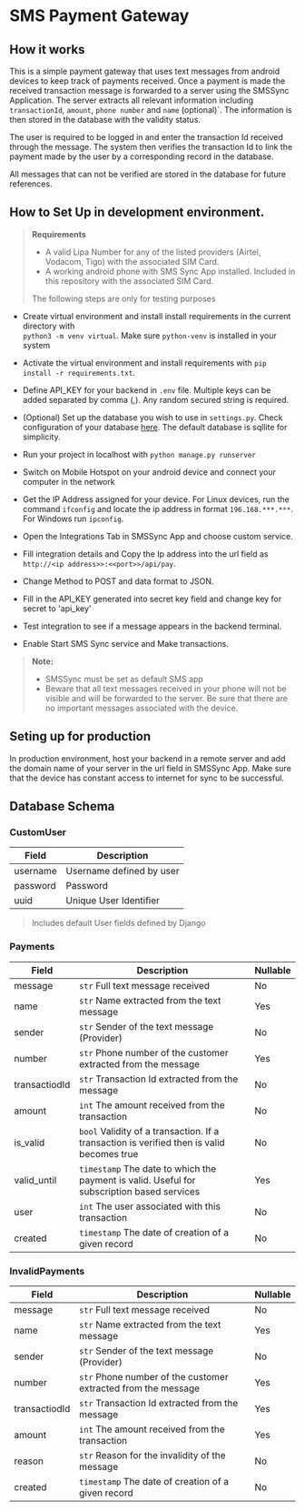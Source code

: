 # SMS Payment Gateway

## How it works
This is a simple payment gateway that uses text messages from android devices to keep track of payments received. Once a payment is made the received transaction message is forwarded to a server using the SMSSync Application. The server extracts all relevant information including `transactionId`, `amount`, `phone number` and `name` (optional)`. The information is then stored in the database with the validity status.

The user is required to be logged in and enter the transaction Id received through the message. The system then verifies the transaction Id to link the payment made by the user by a corresponding record in the database.

All messages that can not be verified are stored in the database for future references.


## How to Set Up in development environment.
> **Requirements** <br>
> - A valid Lipa Number for any of the listed providers (Airtel, Vodacom, Tigo) with the associated SIM Card.
> - A working android phone with SMS Sync App installed. Included in this repository with the associated SIM Card.
>
> The following steps are only for testing purposes

- Create virtual environment and install install requirements in the current directory with <br> 
`python3 -m venv virtual`. Make sure  `python-venv` is installed in your system
- Activate the virtual environment and install requirements with  `pip install -r requirements.txt`. 
- Define API_KEY for your backend in `.env` file. Multiple keys can be added separated by comma (,). Any random secured string is required.

- (Optional) Set up the database you wish to use in   `settings.py`. Check configuration of your database [here](https://docs.djangoproject.com/en/4.1/ref/databases/). The default database is sqllite for simplicity.
- Run your project in localhost with `python manage.py runserver`
- Switch on Mobile Hotspot on your android device and connect your computer in the network
- Get the IP Address assigned for your device. For Linux devices, run the command `ifconfig` and locate the ip address  in format `196.168.***.***`. For Windows run `ipconfig`.
- Open the Integrations Tab in SMSSync App and choose custom service.
- Fill integration details and Copy the Ip address into the url field as `http://<ip address>>:<<port>>/api/pay`.
- Change Method to POST and data format to JSON.
- Fill in the API_KEY generated into secret key field and change key for secret to 'api_key'
- Test integration to see if a message appears in the backend terminal.
- Enable Start SMS Sync service and Make transactions.

> **Note:**
> - SMSSync must be set as default SMS app
> - Beware that all text messages received in your phone will not be visible and will be forwarded to the server. Be sure that there are no important messages associated with the device.

## Seting up for production
In production environment, host your backend in a remote server and add the domain name of your server in the url field in SMSSync App. Make sure that the device has constant access to internet for sync to be successful.



## Database Schema
### CustomUser
| Field        | Description     |
|--------------|-----------|
|username | Username defined by user
|password | Password
|uuid | Unique User Identifier

> Includes default User fields defined by Django
### **Payments**  
| Field        | Description     | Nullable |
|--------------|-----------|------------|
| message |`str` Full text message received    | No       |
|   name | `str` Name extracted from the text message | Yes
|   sender    | `str` Sender of the text message (Provider)  | No     |
| number   | `str` Phone number of the customer extracted from the message | Yes
|transactiodId | `str` Transaction Id extracted from the message | No
|amount | `int` The amount received from the transaction | No
| is_valid |`bool` Validity of a transaction. If a transaction is verified then is valid becomes true | No
| valid_until| `timestamp` The date to which the payment is valid. Useful for subscription based services | Yes
| user | `int` The user associated with this transaction | No
| created |`timestamp` The date of creation of a given record | No

### InvalidPayments
| Field        | Description     | Nullable |
|--------------|-----------|------------|
| message |`str` Full text message received    | No       |
|   name | `str` Name extracted from the text message | Yes
|   sender    | `str` Sender of the text message (Provider)  | No     |
| number   | `str` Phone number of the customer extracted from the message | Yes
|transactiodId | `str` Transaction Id extracted from the message | Yes
|amount | `int` The amount received from the transaction | Yes
| reason |`str` Reason for the invalidity of the message | No
| created |`timestamp` The date of creation of a given record | No
